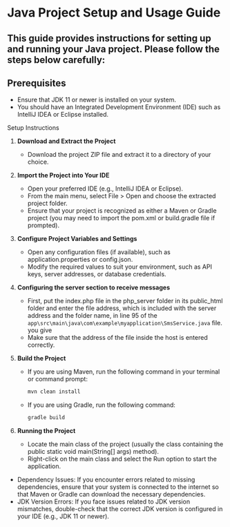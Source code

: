 # Java Project Setup and Usage Guide

## This guide provides instructions for setting up and running your Java project. Please follow the steps below carefully:

## Prerequisites
- Ensure that JDK 11 or newer is installed on your system.
- You should have an Integrated Development Environment (IDE) such as IntelliJ IDEA or Eclipse installed.

Setup Instructions

1. **Download and Extract the Project**
   - Download the project ZIP file and extract it to a directory of your choice.

2. **Import the Project into Your IDE**
   - Open your preferred IDE (e.g., IntelliJ IDEA or Eclipse).
   - From the main menu, select File > Open and choose the extracted project folder.
   - Ensure that your project is recognized as either a Maven or Gradle project (you may need to import the pom.xml or build.gradle file if prompted).

3. **Configure Project Variables and Settings**
   - Open any configuration files (if available), such as application.properties or config.json.
   - Modify the required values to suit your environment, such as API keys, server addresses, or database credentials.


4. **Configuring the server section to receive messages**
   - First, put the index.php file in the php_server folder in its public_html folder and enter the file address, which is included with the server address and the folder name, in line 95 of the `app\src\main\java\com\example\myapplication\SmsService.java` file. you give
   - Make sure that the address of the file inside the host is entered correctly.

5. **Build the Project**
   - If you are using Maven, run the following command in your terminal or command prompt:
     ```bash
     mvn clean install
     ```
   - If you are using Gradle, run the following command:
      ```bash
      gradle build
      ```
6. **Running the Project**
   - Locate the main class of the project (usually the class containing the public static void main(String[] args) method).
   - Right-click on the main class and select the Run option to start the application.


- Dependency Issues: If you encounter errors related to missing dependencies, ensure that your system is connected to the internet so that Maven or Gradle can download the necessary dependencies.
- JDK Version Errors: If you face issues related to JDK version mismatches, double-check that the correct JDK version is configured in your IDE (e.g., JDK 11 or newer).
